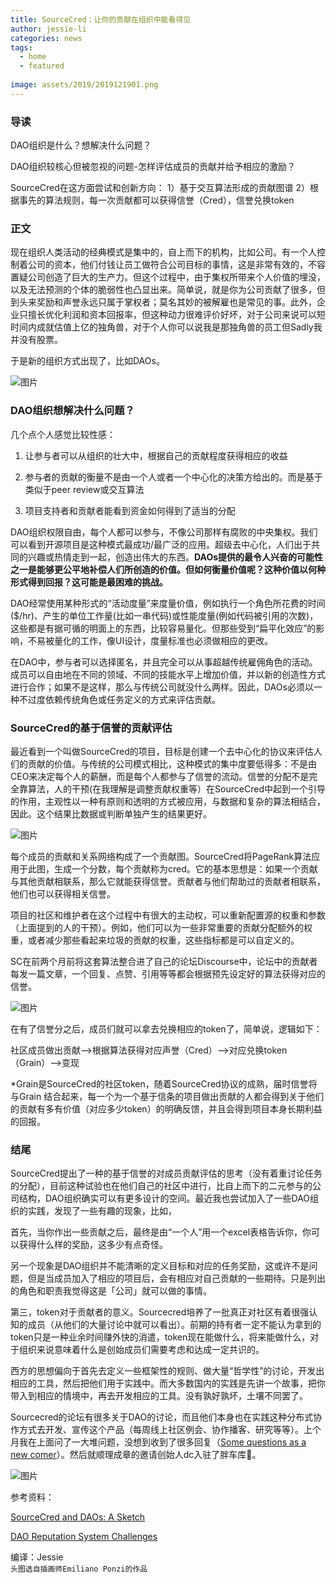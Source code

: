 ```yaml
---
title: SourceCred：让你的贡献在组织中能看得见
author: jessie-li
categories: news
tags:
  - home
  - featured
 
image: assets/2019/2019121901.png
---
```

### 导读

DAO组织是什么？想解决什么问题？

DAO组织较核心但被忽视的问题-怎样评估成员的贡献并给予相应的激励？

SourceCred在这方面尝试和创新方向：
1）基于交互算法形成的贡献图谱 
2）根据事先的算法规则，每一次贡献都可以获得信誉（Cred），信誉兑换token

### 正文

现在组织人类活动的经典模式是集中的，自上而下的机构，比如公司。有一个人控制着公司的资本，他们付钱让员工做符合公司目标的事情，这是非常有效的，不容置疑公司创造了巨大的生产力。但这个过程中，由于集权所带来个人价值的埋没，以及无法预测的个体的脆弱性也凸显出来。简单说，就是你为公司贡献了很多，但到头来奖励和声誉永远只属于掌权者；莫名其妙的被解雇也是常见的事。此外，企业只擅长优化利润和资本回报率，但这种动力很难评价好坏，对于公司来说可以短时间内成就估值上亿的独角兽，对于个人你可以说我是那独角兽的员工但Sadly我并没有股票。

于是新的组织方式出现了，比如DAOs。

![图片](/assets/2019/2019121902.png)

### DAO组织想解决什么问题？
几个点个人感觉比较性感：
1. 让参与者可以从组织的壮大中，根据自己的贡献程度获得相应的收益

2. 参与者的贡献的衡量不是由一个人或者一个中心化的决策方给出的。而是基于类似于peer review或交互算法

3. 项目支持者和贡献者能看到资金如何得到了适当的分配

DAO组织权限自由，每个人都可以参与，不像公司那样有腐败的中央集权。我们可以看到开源项目是这种模式最成功/最广泛的应用。超级去中心化，人们出于共同的兴趣或热情走到一起，创造出伟大的东西。**DAOs提供的最令人兴奋的可能性之一是能够更公平地补偿人们所创造的价值。但如何衡量价值呢？这种价值以何种形式得到回报？这可能是最困难的挑战。**

DAO经常使用某种形式的“活动度量”来度量价值，例如执行一个角色所花费的时间($/hr)、产生的单位工作量(比如一串代码)或性能度量(例如代码被引用的次数)，这些都是有据可循的明面上的东西，比较容易量化。但那些受到“扁平化效应”的影响，不易被量化的工作，像UI设计，度量标准也必须做相应的更改。

在DAO中，参与者可以选择匿名，并且完全可以从事超越传统雇佣角色的活动。成员可以自由地在不同的领域、不同的技能水平上增加价值，并以新的创造性方式进行合作；如果不是这样，那么与传统公司就没什么两样。因此，DAOs必须以一种不过度依赖传统角色或任务定义的方式来评估贡献。

### SourceCred的基于信誉的贡献评估
最近看到一个叫做SourceCred的项目，目标是创建一个去中心化的协议来评估人们的贡献的价值。与传统的公司模式相比，这种模式的集中度要低得多：不是由CEO来决定每个人的薪酬，而是每个人都参与了信誉的流动。信誉的分配不是完全靠算法，人的干预(在我理解是调整贡献权重等）在SourceCred中起到一个引导的作用，主观性以一种有原则和透明的方式被应用，与数据和复杂的算法相结合，因此。这个结果比数据或判断单独产生的结果更好。

![图片](/assets/2019/2019121903.png)

每个成员的贡献和关系网络构成了一个贡献图。SourceCred将PageRank算法应用于此图，生成一个分数，每个贡献称为cred。它的基本思想是：如果一个贡献与其他贡献相联系，那么它就能获得信誉。贡献者与他们帮助过的贡献者相联系，他们也可以获得相关信誉。

项目的社区和维护者在这个过程中有很大的主动权，可以重新配置源的权重和参数（上面提到的人的干预）。例如，他们可以为一些非常重要的贡献分配额外的权重，或者减少那些看起来垃圾的贡献的权重，这些指标都是可以自定义的。

SC在前两个月前将这套算法整合进了自己的论坛Discourse中，论坛中的贡献者每发一篇文章，一个回复、点赞、引用等等都会根据预先设定好的算法获得对应的信誉。

![图片](/assets/2019/2019121904.png)

在有了信誉分之后，成员们就可以拿去兑换相应的token了，简单说，逻辑如下：

社区成员做出贡献-->根据算法获得对应声誉（Cred）-->对应兑换token（Grain）-->变现

*Grain是SourceCred的社区token，随着SourceCred协议的成熟，届时信誉将与Grain 结合起来，每一个为一个基于信条的项目做出贡献的人都会得到关于他们的贡献有多有价值（对应多少token）的明确反馈，并且会得到项目本身长期利益的回报。

### 结尾
SourceCred提出了一种的基于信誉的对成员贡献评估的思考（没有着重讨论任务的分配），目前这种试验也在他们自己的社区中进行，比自上而下的二元参与的公司结构，DAO组织确实可以有更多设计的空间。最近我也尝试加入了一些DAO组织的实践，发现了一些有趣的现象，比如，

首先，当你作出一些贡献之后，最终是由“一个人”用一个excel表格告诉你，你可以获得什么样的奖励，这多少有点奇怪。

另一个现象是DAO组织并不能清晰的定义目标和对应的任务奖励，这或许不是问题，但是当成员加入了相应的项目后，会有相应对自己贡献的一些期待。只是列出的角色和职责我觉得这是「公司」就可以做的事情。

第三，token对于贡献者的意义。Sourcecred培养了一批真正对社区有着很强认知的成员（从他们的大量讨论中就可以看出）。前期的持有者一定不能认为拿到的token只是一种业余时间赚外快的消遣，token现在能做什么，将来能做什么，对于组织来说意味着什么是创始成员们需要考虑和达成一定共识的。

西方的思想偏向于首先去定义一些框架性的规则、做大量“哲学性”的讨论，开发出相应的工具，然后把他们用于实践中。而大多数国内的实践是先讲一个故事，把你带入到相应的情境中，再去开发相应的工具。没有孰好孰坏，土壤不同罢了。

Sourcecred的论坛有很多关于DAO的讨论，而且他们本身也在实践这种分布式协作方式去开发、宣传这个产品（每周线上社区例会、协作播客、研究等等）。上个月我在上面问了一大堆问题，没想到收到了很多回复（[Some questions as a new comer](https://discourse.sourcecred.io/t/some-questions-as-a-new-comer/337/3)）。然后就顺理成章的邀请创始人dc入驻了胖车库🤩。

![图片](/assets/2019/2019121905.png)

参考资料：

[SourceCred and DAOs: A Sketch](https://discourse.sourcecred.io/t/sourcecred-and-daos-a-sketch/161/6)

[DAO Reputation System Challenges](https://discourse.sourcecred.io/t/dao-reputation-system-challenges/165)

编译：Jessie  
```头图选自插画师Emiliano Ponzi的作品```